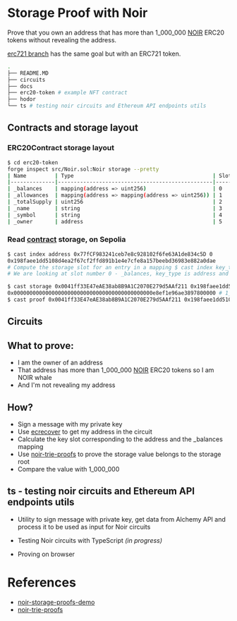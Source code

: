 # Storage Proof with Noir

Prove that you own an address that has more than 1_000_000 [NOIR](https://sepolia.etherscan.io/address/0x0041ff33e47eae38ab8b9a1c2070e279d5aaf211) ERC20 tokens without revealing the address.

[erc721 branch](https://github.com/trangnv/storage-proof-noir/tree/erc721) has the same goal but with an ERC721 token.

```bash
.
├── README.MD
├── circuits
├── docs
├── erc20-token # example NFT contract
├── hodor
└── ts # testing noir circuits and Ethereum API endpoints utils
```

## Contracts and storage layout

### ERC20Contract storage layout

```bash
$ cd erc20-token
forge inspect src/Noir.sol:Noir storage --pretty
| Name         | Type                                            | Slot | Offset | Bytes | Contract          |
|--------------|-------------------------------------------------|------|--------|-------|-------------------|
| _balances    | mapping(address => uint256)                     | 0    | 0      | 32    | src/Noir.sol:Noir |
| _allowances  | mapping(address => mapping(address => uint256)) | 1    | 0      | 32    | src/Noir.sol:Noir |
| _totalSupply | uint256                                         | 2    | 0      | 32    | src/Noir.sol:Noir |
| _name        | string                                          | 3    | 0      | 32    | src/Noir.sol:Noir |
| _symbol      | string                                          | 4    | 0      | 32    | src/Noir.sol:Noir |
| _owner       | address                                         | 5    | 0      | 20    | src/Noir.sol:Noir |
```

### Read [contract](https://sepolia.etherscan.io/address/0x0041ff33e47eae38ab8b9a1c2070e279d5aaf211) storage, on Sepolia

```bash
$ cast index address 0x77fCF983241ceb7e8c928102f6fe63A1de834c5D 0
0x198faee1dd5108d4ea2f67cf2ffd891b1e4e7cfe8a157beebd36983e882a0dae
# Compute the storage slot for an entry in a mapping $ cast index key_type key slot
# We are looking at slot number 0 - _balances, key_type is address and key is the address 0x77fCF983241ceb7e8c928102f6fe63A1de834c5D
```

```bash
$ cast storage 0x0041ff33E47eAE38ab8B9A1C2070E279d5AAf211 0x198faee1dd5108d4ea2f67cf2ffd891b1e4e7cfe8a157beebd36983e882a0dae --rpc-url $SEPOLIA_RPC_URL
0x00000000000000000000000000000000000000000000e8ef1e96ae3897800000 # 1_100_000 e18
$ cast proof 0x0041ff33E47eAE38ab8B9A1C2070E279d5AAf211 0x198faee1dd5108d4ea2f67cf2ffd891b1e4e7cfe8a157beebd36983e882a0dae --rpc-url $SEPOLIA_RPC_URL
```

## Circuits

## What to prove:

- I am the owner of an address
- That address has more than 1_000_000 [NOIR](https://sepolia.etherscan.io/address/0x0041ff33e47eae38ab8b9a1c2070e279d5aaf211) ERC20 tokens so I am NOIR whale
- And I'm not revealing my address

## How?

- Sign a message with my private key
- Use [ecrecover](https://github.com/colinnielsen/ecrecover-noir) to get my address in the circuit
- Calculate the key slot corresponding to the address and the \_balances mapping
- Use [noir-trie-proofs](https://github.com/aragonzkresearch/noir-trie-proofs) to prove the storage value belongs to the storage root
- Compare the value with 1_000_000

## ts - testing noir circuits and Ethereum API endpoints utils

- Utility to sign message with private key, get data from Alchemy API and process it to be used as input for Noir circuits

- Testing Noir circuits with TypeScript _(in progress)_

- Proving on browser

# References

- [noir-storage-proofs-demo](https://github.com/Maddiaa0/noir-storage-proofs-demo)
- [noir-trie-proofs](https://github.com/aragonzkresearch/noir-trie-proofs)
